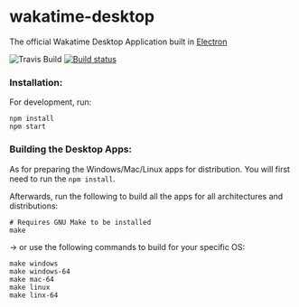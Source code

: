 # wakatime-desktop
The official Wakatime Desktop Application built in [Electron](https://github.com/atom/electron)

![Travis Build](https://travis-ci.org/wakatime/wakatime-desktop.svg?branch=master) [![Build status](https://ci.appveyor.com/api/projects/status/yhy9dtbju3eu6dwq?svg=true)](https://ci.appveyor.com/project/Stephn-R/wakatime-desktop)

### Installation:

For development, run:

```shell
npm install
npm start
```

### Building the Desktop Apps:

As for preparing the Windows/Mac/Linux apps for distribution. You will first need to run the ```npm install```.

Afterwards, run the following to build all the apps for all architectures and distributions:

```shell
# Requires GNU Make to be installed
make
```

-> or use the following commands to build for your specific OS:

```shell
make windows
make windows-64
make mac-64
make linux
make linx-64
```
